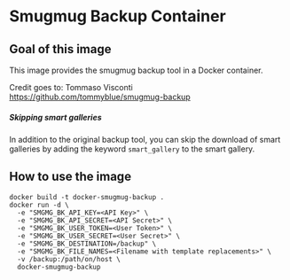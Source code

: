 # Smugmug Backup Container

## Goal of this image

This image provides the smugmug backup tool in a Docker container.

Credit goes to: Tommaso Visconti <https://github.com/tommyblue/smugmug-backup>

##### Skipping smart galleries

In addition to the original backup tool, you can skip the download of smart galleries by adding the keyword `smart_gallery` to the smart gallery.

## How to use the image

```
docker build -t docker-smugmug-backup .
docker run -d \
  -e "SMGMG_BK_API_KEY=<API Key>" \
  -e "SMGMG_BK_API_SECRET=<API Secret>" \
  -e "SMGMG_BK_USER_TOKEN=<User Token>" \
  -e "SMGMG_BK_USER_SECRET=<User Secret>" \
  -e "SMGMG_BK_DESTINATION=/backup" \
  -e "SMGMG_BK_FILE_NAMES=<Filename with template replacements>" \
  -v /backup:/path/on/host \
  docker-smugmug-backup
```
